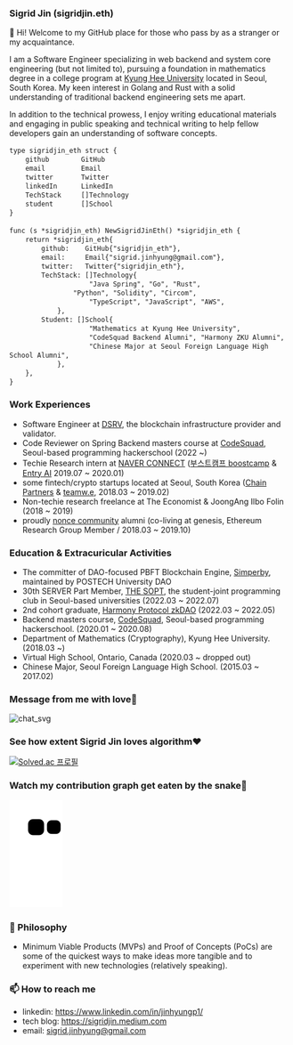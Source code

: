 ### Sigrid Jin (sigridjin.eth)

👋 Hi! Welcome to my GitHub place for those who pass by as a stranger or my acquaintance.

I am a Software Engineer specializing in web backend and system core engineering (but not limited to), pursuing a foundation in mathematics degree in a college program at [Kyung Hee University](https://maths.khu.ac.kr/) located in Seoul, South Korea. My keen interest in Golang and Rust with a solid understanding of traditional backend engineering sets me apart.

In addition to the technical prowess, I enjoy writing educational materials and engaging in public speaking and technical writing to help fellow developers gain an understanding of software concepts.

```golang
type sigridjin_eth struct {
	github        GitHub
	email         Email
	twitter       Twitter
	linkedIn      LinkedIn
	TechStack     []Technology
	student       []School
}

func (s *sigridjin_eth) NewSigridJinEth() *sigridjin_eth {
	return *sigridjin_eth{
		github:    GitHub{"sigridjin_eth"},
		email: 	   Email{"sigrid.jinhyung@gmail.com"},
		twitter:   Twitter{"sigridjin_eth"},
		TechStack: []Technology{
      				"Java Spring", "Go", "Rust",
				"Python", "Solidity", "Circom",
      				"TypeScript", "JavaScript", "AWS",
    		},
		Student: []School{
      				"Mathematics at Kyung Hee University",
      				"CodeSquad Backend Alumni", "Harmony ZKU Alumni",
      				"Chinese Major at Seoul Foreign Language High School Alumni",
    		},
	},
}
```

### Work Experiences
* Software Engineer at [DSRV](https://www.dsrvlabs.com), the blockchain infrastructure provider and validator.
* Code Reviewer on Spring Backend masters course at [CodeSquad](https://codesquad.kr/), Seoul-based programming hackerschool (2022 ~)
* Techie Research intern at [NAVER CONNECT](https://connect.or.kr/) ([부스트캠프 boostcamp](https://boostcamp.connect.or.kr/) & [Entry AI](https://entry.line.me/) 2019.07 ~ 2020.01)
* some fintech/crypto startups located at Seoul, South Korea ([Chain Partners](https://chain.partners/) & [teamw.e](http://teamwe.me), 2018.03 ~ 2019.02)
* Non-techie research freelance at The Economist & JoongAng Ilbo Folin (2018 ~ 2019)
* proudly [nonce community](https://nonce.community/) alumni (co-living at genesis, Ethereum Research Group Member / 2018.03 ~ 2019.10)

### Education & Extracuricular Activities
* The committer of DAO-focused PBFT Blockchain Engine, [Simperby](https://github.com/postech-dao/simperby), maintained by POSTECH University DAO
* 30th SERVER Part Member, [THE SOPT](http://sopt.org/), the student-joint programming club in Seoul-based universities (2022.03 ~ 2022.07)
* 2nd cohort graduate, [Harmony Protocol zkDAO](https://zku.one/) (2022.03 ~ 2022.05)
* Backend masters course, [CodeSquad](http://codesquad.kr/), Seoul-based programming hackerschool. (2020.01 ~ 2020.08)
* Department of Mathematics (Cryptography), Kyung Hee University. (2018.03 ~)
* Virtual High School, Ontario, Canada (2020.03 ~ dropped out)
* Chinese Major, Seoul Foreign Language High School. (2015.03 ~ 2017.02)

### Message from me with love💪
![chat_svg](https://github.com/jypthemiracle/jypthemiracle/blob/master/chat.svg)

### See how extent Sigrid Jin loves algorithm❤️
[![Solved.ac
프로필](http://mazassumnida.wtf/api/v2/generate_badge?boj=jypthemiracle)](https://solved.ac/jypthemiracle)

### Watch my contribution graph get eaten by the snake🐍
![snake svg](https://github.com/sigridjineth/sigridjineth/blob/output/github-contribution-grid-snake.svg)

### 🔭 Philosophy
* Minimum Viable Products (MVPs) and Proof of Concepts (PoCs) are some of the quickest ways to make ideas more tangible and to experiment with new technologies (relatively speaking).

### 📫 How to reach me
- linkedin: https://www.linkedin.com/in/jinhyungp1/
- tech blog: https://sigridjin.medium.com
- email: sigrid.jinhyung@gmail.com
